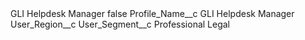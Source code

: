 <?xml version="1.0" encoding="UTF-8"?>
<CustomMetadata xmlns="http://soap.sforce.com/2006/04/metadata" xmlns:xsi="http://www.w3.org/2001/XMLSchema-instance" xmlns:xsd="http://www.w3.org/2001/XMLSchema">
    <label>GLI Helpdesk Manager</label>
    <protected>false</protected>
    <values>
        <field>Profile_Name__c</field>
        <value xsi:type="xsd:string">GLI Helpdesk Manager</value>
    </values>
    <values>
        <field>User_Region__c</field>
        <value xsi:nil="true"/>
    </values>
    <values>
        <field>User_Segment__c</field>
        <value xsi:type="xsd:string">Professional Legal</value>
    </values>
</CustomMetadata>
